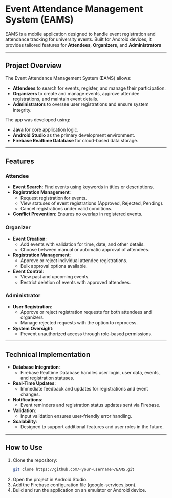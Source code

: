 # Event Attendance Management System (EAMS)

EAMS is a mobile application designed to handle event registration and attendance tracking for university events. Built for Android devices, it provides tailored features for **Attendees**, **Organizers**, and **Administrators**

---

## Project Overview

The Event Attendance Management System (EAMS) allows:
- **Attendees** to search for events, register, and manage their participation.
- **Organizers** to create and manage events, approve attendee registrations, and maintain event details.
- **Administrators** to oversee user registrations and ensure system integrity.

The app was developed using:
- **Java** for core application logic.
- **Android Studio** as the primary development environment.
- **Firebase Realtime Database** for cloud-based data storage.

---

## Features

### Attendee
- **Event Search**: Find events using keywords in titles or descriptions.
- **Registration Management**:
  - Request registration for events.
  - View statuses of event registrations (Approved, Rejected, Pending).
  - Cancel registrations under valid conditions.
- **Conflict Prevention**: Ensures no overlap in registered events.

### Organizer
- **Event Creation**:
  - Add events with validation for time, date, and other details.
  - Choose between manual or automatic approval of attendees.
- **Registration Management**:
  - Approve or reject individual attendee registrations.
  - Bulk approval options available.
- **Event Control**:
  - View past and upcoming events.
  - Restrict deletion of events with approved attendees.

### Administrator
- **User Registration**:
  - Approve or reject registration requests for both attendees and organizers.
  - Manage rejected requests with the option to reprocess.
- **System Oversight**:
  - Prevent unauthorized access through role-based permissions.

---

## Technical Implementation

- **Database Integration**:
  - Firebase Realtime Database handles user login, user data, events, and registration statuses.
- **Real-Time Updates**:
  - Immediate feedback and updates for registrations and event changes.
- **Notifications**:
  - Event reminders and registration status updates sent via Firebase.
- **Validation**:
  - Input validation ensures user-friendly error handling.
- **Scalability**:
  - Designed to support additional features and user roles in the future.

---

## How to Use

1. Clone the repository:
   ```bash
   git clone https://github.com/<your-username>/EAMS.git
2. Open the project in Android Studio.
3. Add the Firebase configuration file (google-services.json).
4. Build and run the application on an emulator or Android device.
